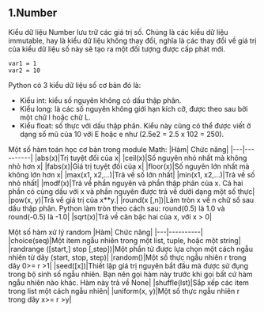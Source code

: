 ## 1.Number
Kiểu dữ liệu Number lưu trữ các giá trị số. Chúng là các kiểu dữ liệu immutable, hay là kiểu dữ liệu không thay đổi, nghĩa là các thay đổi về giá trị của kiểu dữ liệu số này sẽ tạo ra một đối tượng được cấp phát mới.
```
var1 = 1
var2 = 10
```
Python có 3 kiểu dữ liệu số cơ bản đó là:
- Kiểu int: kiểu số nguyên không có dấu thập phân.
- Kiểu long: là các số nguyên không giới hạn kích cỡ, được theo sau bởi một chữ l hoặc chữ L.
- Kiểu float: số thực với dấu thập phân. Kiểu này cũng có thể được viết ở dạng số mũ của 10 với E hoặc e như (2.5e2 = 2.5 x 102 = 250).

Một số hàm toán học cơ bản trong module Math:
|Hàm| Chức năng|
|---|----------|
|abs(x)|Trị tuyệt đối của x|
|ceil(x)|Số nguyên nhỏ nhất mà không nhỏ hơn x|
|fabs(x)|Giá trị tuyệt đối của x|
|floor(x)|Số nguyên lớn nhất mà không lớn hơn x|
|max(x1, x2,...)|Trả về số lớn nhất|
|min(x1, x2,...)|Trả về số nhỏ nhất|
|modf(x)|Trả về phần nguyên và phần thập phân của x. Cả hai phần có cùng dấu với x và phần nguyên được trả về dưới dạng một số thực|
|pow(x, y)|Trả về giá trị của x**y.|
|round(x [,n])|Làm tròn x về n chữ số sau dấu thập phân. Python làm tròn theo cách sau: round(0.5) là 1.0 và round(-0.5) là -1.0|
|sqrt(x)|Trả về căn bậc hai của x, với x > 0|

Một số hàm xử lý random
|Hàm| Chức năng|
|---|----------|
|choice(seq)|Một item ngẫu nhiên trong một list, tuple, hoặc một string|
|randrange ([start,] stop [,step])|Một phần tử được lựa chọn một cách ngẫu nhiên từ dãy (start, stop, step)|
|random()|Một số thực ngẫu nhiên r trong dãy 0>= r >1|
|seed([x])|Thiết lập giá trị nguyên bắt đầu mà được sử đụng trong bộ sinh số ngẫu nhiên. Bạn nên gọi hàm này trước khi gọi bất cứ hàm ngẫu nhiên nào khác. Hàm này trả về None|
|shuffle(lst)|Sắp xếp các item trong list một cách ngẫu nhiên|
|uniform(x, y)|Một số thực ngẫu nhiên r trong dãy x>= r >y|


